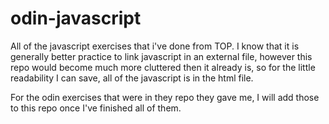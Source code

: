# odin-javascript
All of the javascript exercises that i've done from TOP. I know that it is generally better practice to link javascript in an external file, however this repo would become much more cluttered then it already is, so for the little readability I can save, all of the javascript is in the html file.

For the odin exercises that were in they repo they gave me, I will add those to this repo once I've finished all of them.
